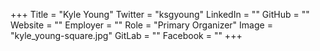+++
Title = "Kyle Young"
Twitter = "ksgyoung"
LinkedIn = ""
GitHub = ""
Website = ""
Employer = ""
Role = "Primary Organizer"
Image = "kyle_young-square.jpg"
GitLab = ""
Facebook = ""
+++
